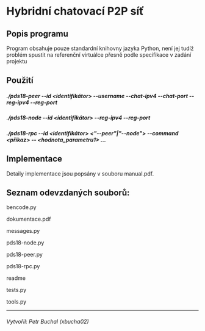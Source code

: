 Hybridní chatovací P2P síť
====================
Popis programu
-----------
Program obsahuje pouze standardní knihovny jazyka Python, není jej tudíž problém spustit na referenční virtuálce přesně podle specifikace v zadání projektu

Použití
-----
##### ./pds18-peer --id <identifikátor> --username <user> --chat-ipv4 <IP> --chat-port <port> --reg-ipv4 <IP> --reg-port <port>
##### ./pds18-node --id <identifikátor> --reg-ipv4 <IP> --reg-port <port>
##### ./pds18-rpc --id <identifikátor> <"--peer"|"--node"> --command <příkaz> --<parametr1> <hodnota_parametru1> ...

Implementace
-------------------------------------
Detaily implementace jsou popsány v souboru manual.pdf.

Seznam odevzdaných souborů:
---------------------------
bencode.py

dokumentace.pdf

messages.py

pds18-node.py

pds18-peer.py

pds18-rpc.py

readme

tests.py

tools.py

****

###### Vytvořil: Petr Buchal (xbucha02)
